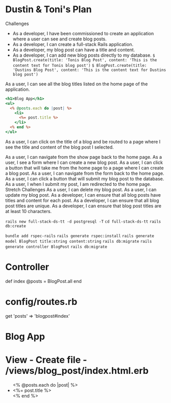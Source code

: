 # Dustin & Toni's Plan

Challenges
- As a developer, I have been commissioned to create an application where a user can see and create blog posts.
- As a developer, I can create a full-stack Rails application.
- As a developer, my blog post can have a title and content.
- As a developer, I can add new blog posts directly to my database.
`$ BlogPost.create(title: 'Tonis Blog Post', content: 'This is the content text for Tonis blog post')`
`$ BlogPost.create(title: 'Dustins Blog Post', content: 'This is the content text for Dustins blog post')`

As a user, I can see all the blog titles listed on the home page of the application.
```index.html.erb
<h1>Blog App</h1>
<ul>
  <% @posts.each do |post| %>
    <li>
      <%= post.title %>
    </li>
  <% end %>
</ul>
```
As a user, I can click on the title of a blog and be routed to a page where I see the title and content of the blog post I selected.

As a user, I can navigate from the show page back to the home page.
As a user, I see a form where I can create a new blog post.
As a user, I can click a button that will take me from the home page to a page where I can create a blog post.
As a user, I can navigate from the form back to the home page.
As a user, I can click a button that will submit my blog post to the database.
As a user, I when I submit my post, I am redirected to the home page.
Stretch Challenges
As a user, I can delete my blog post.
As a user, I can update my blog post.
As a developer, I can ensure that all blog posts have titles and content for each post.
As a developer, I can ensure that all blog post titles are unique.
As a developer, I can ensure that blog post titles are at least 10 characters.

`rails new full-stack-ds-tt -d postgresql -T`
`cd full-stack-ds-tt`
`rails db:create`

`bundle add rspec-rails`
`rails generate rspec:install`
`rails generate model BlogPost title:string content:string`
`rails db:migrate`
`rails generate controller BlogPost`
`rails db:migrate`

# Controller
def index
  @posts = BlogPost.all
end
# config/routes.rb
get 'posts' => 'blogpost#index'

<h1>Blog App</h1>

# View - Create file - /views/blog_post/index.html.erb
<ul>
  <% @posts.each do |post| %>
    <li>
      <%= post.title %>
    </li>
  <% end %>
</ul>